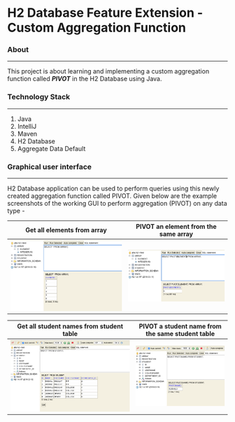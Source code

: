 H2 Database Feature Extension - Custom Aggregation Function
========================================

### About ###
-----------------------------
This project is about learning and implementing a custom aggregation function called ***PIVOT*** in the H2 Database using Java. 

### Technology Stack ### 
-----------------------------
1. Java
2. IntelliJ
3. Maven
4. H2 Database
5. Aggregate Data Default

### Graphical user interface ###
-----------------------------
H2 Database application can be used to perform queries using this newly created aggregation function called PIVOT. 
Given below are the example screenshots of the working GUI to perform aggregation (PIVOT) on any data type - 

Get all elements from array |  PIVOT an element from the same array
:-------------------------:|:-------------------------:
![alt text](https://github.com/kushg18/h2database-custom-aggregation/blob/master/screenshots/1selectArray.png)  |  ![alt text](https://github.com/kushg18/h2database-custom-aggregation/blob/master/screenshots/2pivotArray.png)

Get all student names from student table |  PIVOT a student name from the same student table
:-------------------------:|:-------------------------:
![alt text](https://github.com/kushg18/h2database-custom-aggregation/blob/master/screenshots/3selectStudent.png)  |  ![alt text](https://github.com/kushg18/h2database-custom-aggregation/blob/master/screenshots/4pivotStudentName.png)
